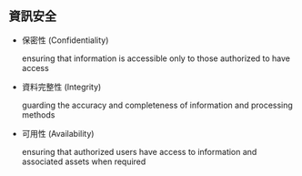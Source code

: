 ## 資訊安全

  - 保密性 (Confidentiality)
    
    ensuring that information is accessible only to those authorized to have access
  
  - 資料完整性 (Integrity)
    
    guarding the accuracy and completeness of information and processing methods
  
  - 可用性 (Availability)
    
    ensuring that authorized users have access to information and associated assets when required

